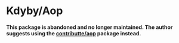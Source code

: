 Kdyby/Aop
======

**This package is abandoned and no longer maintained. The author suggests using the [contributte/aop](https://packagist.org/packages/contributte/aop) package instead.**
